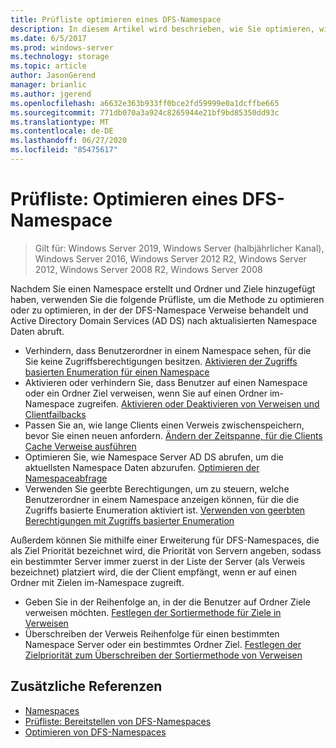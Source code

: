 ```yaml
---
title: Prüfliste optimieren eines DFS-Namespace
description: In diesem Artikel wird beschrieben, wie Sie optimieren, wie der DFS-Namespace Verweise behandelt und AD DS nach aktualisierten Namespace Daten abruft.
ms.date: 6/5/2017
ms.prod: windows-server
ms.technology: storage
ms.topic: article
author: JasonGerend
manager: brianlic
ms.author: jgerend
ms.openlocfilehash: a6632e363b933ff0bce2fd59999e0a1dcffbe665
ms.sourcegitcommit: 771db070a3a924c8265944e21bf9bd85350dd93c
ms.translationtype: MT
ms.contentlocale: de-DE
ms.lasthandoff: 06/27/2020
ms.locfileid: "85475617"
---
```

# <a name="checklist-tune-a-dfs-namespace"></a>Prüfliste: Optimieren eines DFS-Namespace

> Gilt für: Windows Server 2019, Windows Server (halbjährlicher Kanal), Windows Server 2016, Windows Server 2012 R2, Windows Server 2012, Windows Server 2008 R2, Windows Server 2008

Nachdem Sie einen Namespace erstellt und Ordner und Ziele hinzugefügt haben, verwenden Sie die folgende Prüfliste, um die Methode zu optimieren oder zu optimieren, in der der DFS-Namespace Verweise behandelt und Active Directory Domain Services (AD DS) nach aktualisierten Namespace Daten abruft.

-   Verhindern, dass Benutzerordner in einem Namespace sehen, für die Sie keine Zugriffsberechtigungen besitzen. [Aktivieren der Zugriffs basierten Enumeration für einen Namespace](enable-access-based-enumeration-on-a-namespace.md)
-   Aktivieren oder verhindern Sie, dass Benutzer auf einen Namespace oder ein Ordner Ziel verweisen, wenn Sie auf einen Ordner im-Namespace zugreifen. [Aktivieren oder Deaktivieren von Verweisen und Clientfailbacks](enable-or-disable-referrals-and-client-failback.md)
-   Passen Sie an, wie lange Clients einen Verweis zwischenspeichern, bevor Sie einen neuen anfordern. [Ändern der Zeitspanne, für die Clients Cache Verweise ausführen](change-the-amount-of-time-that-clients-cache-referrals.md)
-   Optimieren Sie, wie Namespace Server AD DS abrufen, um die aktuellsten Namespace Daten abzurufen. [Optimieren der Namespaceabfrage](optimize-namespace-polling.md)
-   Verwenden Sie geerbte Berechtigungen, um zu steuern, welche Benutzerordner in einem Namespace anzeigen können, für die die Zugriffs basierte Enumeration aktiviert ist. [Verwenden von geerbten Berechtigungen mit Zugriffs basierter Enumeration](using-inherited-permissions-with-access-based-enumeration.md)

Außerdem können Sie mithilfe einer Erweiterung für DFS-Namespaces, die als Ziel Priorität bezeichnet wird, die Priorität von Servern angeben, sodass ein bestimmter Server immer zuerst in der Liste der Server (als Verweis bezeichnet) platziert wird, die der Client empfängt, wenn er auf einen Ordner mit Zielen im-Namespace zugreift.

-   Geben Sie in der Reihenfolge an, in der die Benutzer auf Ordner Ziele verweisen möchten. [Festlegen der Sortiermethode für Ziele in Verweisen](set-the-ordering-method-for-targets-in-referrals.md)
-   Überschreiben der Verweis Reihenfolge für einen bestimmten Namespace Server oder ein bestimmtes Ordner Ziel. [Festlegen der Zielpriorität zum Überschreiben der Sortiermethode von Verweisen](set-target-priority-to-override-referral-ordering.md)

## <a name="additional-references"></a>Zusätzliche Referenzen

-   [Namespaces](https://technet.microsoft.com/library/cc771914(v=ws.11).aspx)
-   [Prüfliste: Bereitstellen von DFS-Namespaces](checklist-deploy-dfs-namespaces.md)
-   [Optimieren von DFS-Namespaces](tuning-dfs-namespaces.md)


